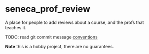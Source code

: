 # seneca_prof_review

A place for people to add reviews about a course, and the profs that teaches it.

TODO: read git commit message [conventions](https://www.conventionalcommits.org/en/v1.0.0/)

**Note** this is a hobby project, there are no guarantees.
